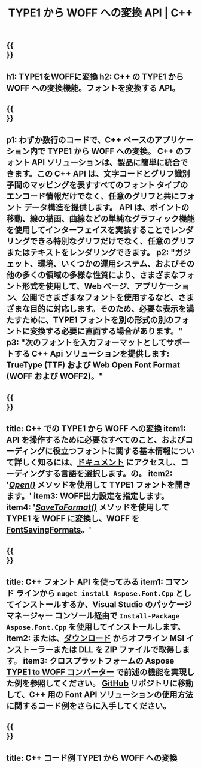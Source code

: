 ﻿---
translation: true
template: /_templates/conversion-child-cpp.md
title: TYPE1 から WOFF への変換 API | C++
description: この C++ API を使用して、TYPE1 を WOFF フォントに変換します。変換機能は、Windows と Linux、および C++ をサポートするすべての開発環境で動作します。
metakeywords: c++ TYPE1 から WOFF、TYPE1 から WOFF ソリューション c++、TYPE1 から WOFF フォント conerter cpp
url: /cpp/conversion/type1-to-woff/
family: font
platformtag: cpp
feature: conversion
informat: TYPE1
outformat: WOFF
faq: faqchild
otherformats: TTF WOFF2
---

{{<section banner>}}
---
h1: TYPE1をWOFFに変換
h2: C++ の TYPE1 から WOFF への変換機能。フォントを変換する API。
---

{{<section overview>}}
---
p1: わずか数行のコードで、С++ ベースのアプリケーション内で TYPE1 から WOFF への変換。 С++ のフォント API ソリューションは、製品に簡単に統合できます。この C++ API は、文字コードとグリフ識別子間のマッピングを表すすべてのフォント タイプのエンコード情報だけでなく、任意のグリフと共にフォント データ構造を提供します。 API は、ポイントの移動、線の描画、曲線などの単純なグラフィック機能を使用してインターフェイスを実装することでレンダリングできる特別なグリフだけでなく、任意のグリフまたはテキストをレンダリングできます。
p2: "ガジェット、環境、いくつかの運用システム、およびその他の多くの領域の多様な性質により、さまざまなフォント形式を使用して、Web ページ、アプリケーション、公開でさまざまなフォントを使用するなど、さまざまな目的に対応します。そのため、必要な表示を満たすために、TYPE1 フォントを別の形式の別のフォントに変換する必要に直面する場合があります。"
p3: "次のフォントを入力フォーマットとしてサポートする С++ Api ソリューションを提供します: TrueType (TTF) および Web Open Font Format (WOFF および WOFF2)。"
---

{{<section feature1>}}
---
title: C++ での TYPE1 から WOFF への変換
item1: API を操作するために必要なすべてのこと、およびコーディングに役立つフォントに関する基本情報について詳しく知るには、[ドキュメント](https://docs.aspose.com/font/) にアクセスし、コーディングする言語を選択します。の。
item2: '[*Open()*](https://reference.aspose.com/font/cpp/class/aspose.font.font#ac2387bf04ccb5bac51cf37984d4ebf33) メソッドを使用して TYPE1 フォントを開きます。'
item3: WOFF出力設定を指定します。
item4: '[*SaveToFormat()*](https://reference.aspose.com/font/cpp/class/aspose.font.font#a670ea97404fd72c2e51b0e8c543c8a45) メソッドを使用して TYPE1 を WOFF に変換し、WOFF を [FontSavingFormats](https://reference.aspose.com/font/cpp/namespace/aspose.font#a93d0dcc7c00f5c7027d60e14a5433c74)。'
---

{{<section feature2>}}
---
title: C++ フォント API を使ってみる
item1: コマンド ラインから ```nuget install Aspose.Font.Cpp``` としてインストールするか、Visual Studio のパッケージ マネージャー コンソール経由で ```Install-Package Aspose.Font.Cpp``` を使用してインストールします。
item2: または、[ダウンロード](https://releases.aspose.com/font/cpp/) からオフライン MSI インストーラーまたは DLL を ZIP ファイルで取得します。
item3: クロスプラットフォームの Aspose [TYPE1 to WOFF コンバーター](https://products.aspose.app/font/conversion/type1-to-woff) で前述の機能を実現した例を参照してください。 [GitHub](https://github.com/aspose-font/Aspose.Font-Documentation/tree/master/cpp-examples) リポジトリに移動して、C++ 用の Font API ソリューションの使用方法に関するコード例をさらに入手してください。
---

{{<section codeexample>}}
---
title: C++ コード例 TYPE1 から WOFF への変換
---